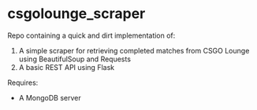 # csgolounge_scraper
Repo containing a quick and dirt implementation of:

1. A simple scraper for retrieving completed matches from CSGO Lounge using BeautifulSoup and Requests
2. A basic REST API using Flask

Requires:
* A MongoDB server
